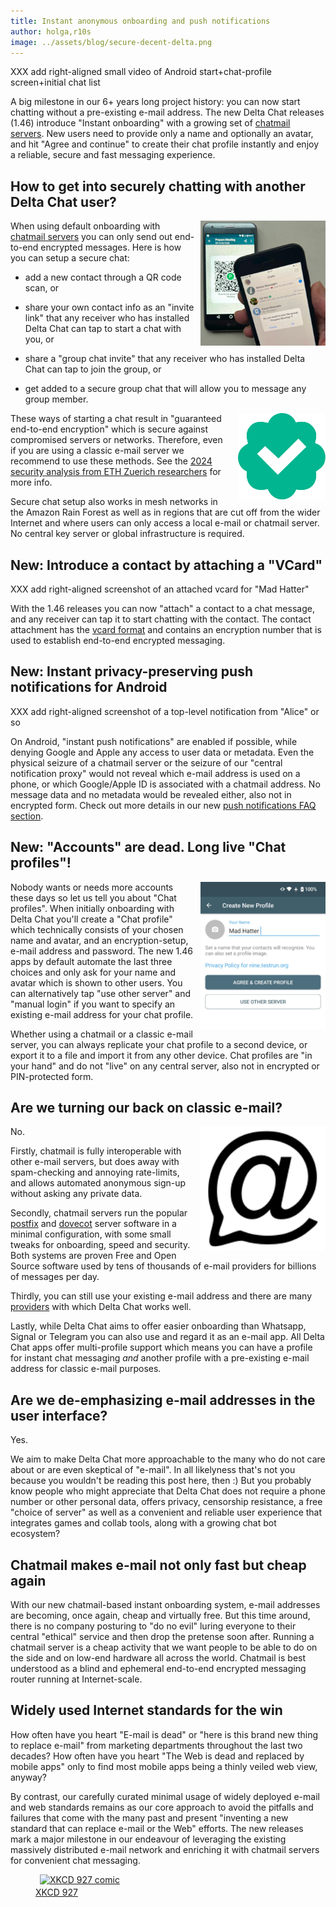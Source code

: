 ```yaml
---
title: Instant anonymous onboarding and push notifications
author: holga,r10s
image: ../assets/blog/secure-decent-delta.png
---
```


XXX add right-aligned small video of Android start+chat-profile screen+initial chat list 

A big milestone in our 6+ years long project history: 
you can now start chatting without a pre-existing e-mail address. 
The new Delta Chat releases (1.46) introduce "Instant onboarding" 
with a growing set of [chatmail servers](/chatmail). 
New users need to provide only a name and optionally an avatar,
and hit "Agree and continue" to create their chat profile instantly
and enjoy a reliable, secure and fast messaging experience. 


## How to get into securely chatting with another Delta Chat user? 

<img src="../assets/blog/2023-11-qr-scan.jpg" style="width:200px; float:right; clear:both; margin-left:.5em; margin-bottom:.2em;" />

When using default onboarding with [chatmail servers](/en/chatmail) 
you can only send out end-to-end encrypted messages. 
Here is how you can setup a secure chat: 

- add a new contact through a QR code scan, or 

- share your own contact info as an "invite link" 
  that any receiver who has installed Delta Chat 
  can tap to start a chat with you, or 

- share a "group chat invite" 
  that any receiver who has installed Delta Chat 
  can tap to join the group, or 

- get added to a secure group chat 
  that will allow you to message any group member. 

<img src="../assets/blog/green-checkmark.svg" width="140" style="float:right; margin-left:1em;" />  

These ways of starting a chat result in "guaranteed end-to-end encryption" 
which is secure against compromised servers or networks. 
Therefore, even if you are using a classic e-mail server we recommend to use these methods. 
See the [2024 security analysis from ETH Zuerich researchers](https://delta.chat/en/2024-03-25-crypto-analysis-securejoin) for more info. 

Secure chat setup also works in mesh networks in the Amazon Rain Forest 
as well as in regions that are cut off from the wider Internet
and where users can only access a local e-mail or chatmail server. 
No central key server or global infrastructure is required. 


## New: Introduce a contact by attaching a "VCard"

XXX add right-aligned screenshot of an attached vcard for "Mad Hatter" 

With the 1.46 releases you can now "attach" a contact to a chat message, 
and any receiver can tap it to start chatting with the contact. 
The contact attachment has the [vcard format](https://www.rfc-editor.org/rfc/rfc6350)
and contains an encryption number that is used to establish end-to-end encrypted messaging. 

## New: Instant privacy-preserving push notifications for Android 

XXX add right-aligned screenshot of a top-level notification from "Alice" or so 

On Android, "instant push notifications" are enabled if possible,
while denying Google and Apple any access to user data or metadata. 
Even the physical seizure of a chatmail server or the seizure of our "central notification proxy" 
would not reveal which e-mail address is used on a phone, 
or which Google/Apple ID is associated with a chatmail address. 
No message data and no metadata would be revealed either, also not in encrypted form. 
Check out more details in our new [push notifications FAQ section](/help#instant-delivery).


## New: "Accounts" are dead. Long live "Chat profiles"!

<img src="../assets/blog/2024-05-create-profile.jpg" style="width:200px; float:right; clear:both; margin-left:.5em; margin-bottom:.2em;" />

Nobody wants or needs more accounts these days
so let us tell you about "Chat profiles". 
When initially onboarding with Delta Chat you'll create a "Chat profile"
which technically consists of your chosen name and avatar,
and an encryption-setup, e-mail address and password. 
The new 1.46 apps by default automate the last three choices 
and only ask for your name and avatar which is shown to other users. 
You can alternatively tap "use other server" and "manual login" 
if you want to specify an existing e-mail address for your chat profile. 

Whether using a chatmail or a classic e-mail server, 
you can always replicate your chat profile to a second device,
or export it to a file and import it from any other device. 
Chat profiles are "in your hand" and do not "live" on any central server,
also not in encrypted or PIN-protected form. 


## Are we turning our back on classic e-mail? 

<img src="../assets/logos/chatmail.png" style="width:200px; float:right; clear:both; margin-left:.5em; margin-bottom:.2em;" />

No. 

Firstly, chatmail is fully interoperable with other e-mail servers, 
but does away with spam-checking and annoying rate-limits,
and allows automated anonymous sign-up without asking any private data.

Secondly, chatmail servers run the popular [postfix](https://postfix.org) 
and [dovecot](https://dovecot.org) server software in a minimal configuration,
with some small tweaks for onboarding, speed and security. 
Both systems are proven Free and Open Source software 
used by tens of thousands of e-mail providers for billions of messages per day. 

Thirdly, you can still use your existing e-mail address and
there are many [providers](https://providers.delta.chat) 
with which Delta Chat works well. 

Lastly, while Delta Chat aims to offer easier onboarding than Whatsapp, Signal or Telegram 
you can also use and regard it as an e-mail app. 
All Delta Chat apps offer multi-profile support 
which means you can have a profile for instant chat messaging 
*and* another profile with a pre-existing e-mail address for classic e-mail purposes. 


## Are we de-emphasizing e-mail addresses in the user interface? 

Yes. 

We aim to make Delta Chat more approachable to the many 
who do not care about or are even skeptical of "e-mail". 
In all likelyness that's not you 
because you wouldn't be reading this post here, then :) 
But you probably know people who might appreciate that Delta Chat 
does not require a phone number or other personal data, 
offers privacy, censorship resistance, a free "choice of server" 
as well as a convenient and reliable user experience 
that integrates games and collab tools, 
along with a growing chat bot ecosystem? 


## Chatmail makes e-mail not only fast but cheap again 

With our new chatmail-based instant onboarding system, 
e-mail addresses are becoming, once again, cheap and virtually free. 
But this time around, there is no company posturing to "do no evil" 
luring everyone to their central "ethical" service and then drop the pretense soon after. 
Running a chatmail server is a cheap activity that we want people
to be able to do on the side and on low-end hardware all across the world. 
Chatmail is best understood as a blind and ephemeral end-to-end encrypted 
messaging router running at Internet-scale. 


## Widely used Internet standards for the win 

How often have you heart "E-mail is dead" or 
"here is this brand new thing to replace e-mail" 
from marketing departments throughout the last two decades? 
How often have you heart "The Web is dead and replaced by mobile apps"
only to find most mobile apps being a thinly veiled web view, anyway? 

By contrast, our carefully curated minimal usage of widely 
deployed e-mail and web standards 
remains as our core approach to avoid the pitfalls and failures
that come with the many past and present
"inventing a new standard that can replace e-mail or the Web" efforts.
The new releases mark a major milestone in our endeavour 
of leveraging the existing massively distributed e-mail network 
and enriching it with chatmail servers for convenient chat messaging. 
 
<figure> <a href="https://xkcd.com/927/"><img src="https://imgs.xkcd.com/comics/standards_2x.png" width="500px" style="float:center; clear:both; margin-left:.5em; margin-bottom:.2em;" alt="XKCD 927 comic" /><figcaption>XKCD 927</figcaption> </a></figure>

